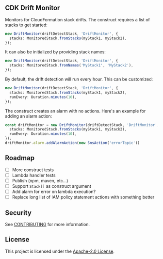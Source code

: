 ## CDK Drift Monitor

Monitors for CloudFormation stack drifts. The construct requires a list of stacks to get started:

```typescript
new DriftMonitor(driftDetectStack, 'DriftMonitor', {
  stacks: MonitoredStack.fromStacks(myStack1, myStack2),
});
```

It can also be initialized by providing stack names:

```typescript
new DriftMonitor(driftDetectStack, 'DriftMonitor', {
  stacks: MonitoredStack.fromNames('MyStack1', 'MyStack2'),
});
```

By default, the drift detection will run every hour. This can be customized:

```typescript
new DriftMonitor(driftDetectStack, 'DriftMonitor', {
  stacks: MonitoredStack.fromStacks(myStack1, myStack2),
  runEvery: Duration.minutes(10),
});
```

The construct creates an alarm with no actions. Here's an example for adding an alarm action:

```typescript
const driftMonitor = new DriftMonitor(driftDetectStack, 'DriftMonitor', {
  stacks: MonitoredStack.fromStacks(myStack1, myStack2),
  runEvery: Duration.minutes(10),
});
driftMonitor.alarm.addAlarmAction(new SnsAction('errorTopic'))
```

## Roadmap

- [ ] More construct tests
- [ ] Lambda handler tests
- [ ] Publish (npm, maven, etc...)
- [ ] Support `Stack[]` as construct argument
- [ ] Add alarm for error on lambda execution?
- [ ] Replace long list of IAM policy statement actions with something better

## Security

See [CONTRIBUTING](CONTRIBUTING.md#security-issue-notifications) for more information.

## License

This project is licensed under the [Apache-2.0 License](./LICENSE).

